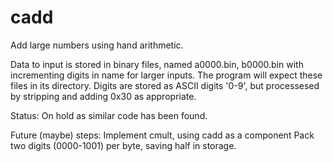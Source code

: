 # cadd
Add large numbers using hand arithmetic.

Data to input is stored in binary files, named a0000.bin, b0000.bin with incrementing digits in name for larger inputs.
The program will expect these files in its directory.
Digits are stored as ASCII digits '0-9', but processesed by stripping and adding 0x30 as appropriate.

Status: On hold as similar code has been found.

Future (maybe) steps:
Implement cmult, using cadd as a component
Pack two digits (0000-1001) per byte, saving half in storage.
